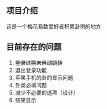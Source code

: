 ## 项目介绍

这是一个梅花易数爱好者积累卦例的地方

## 目前存在的问题

1. ~~登录过期未自动跳转~~
2. 退出登录功能
3. 苹果手机的卦的显示问题
4. 卦类必填问题
5. 减少不必要的选项（设计）
6. 结果显示

